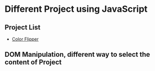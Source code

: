 # Different Project using JavaScript

## Project List

- [Color Flipper](https://arifur-ra.github.io/MyProject/03_colorFliper/index.html)

## DOM Manipulation, different way to select the content of Project
